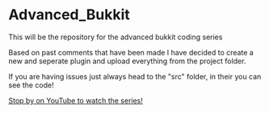 # Advanced_Bukkit
This will be the repository for the advanced bukkit coding series

Based on past comments that have been made I have decided to create a new and seperate plugin and upload everything from the project folder. 

If you are having issues just always head to the "src" folder, in their you can see the code!

[Stop by on YouTube to watch the series!](https://www.youtube.com/playlist?list=PLdnyVeMcpY79SNiA3tCvgTQh0xDzyOSZ5)
